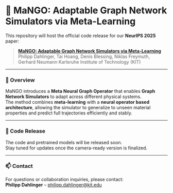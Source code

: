 # 🥭 MaNGO: Adaptable Graph Network Simulators via Meta-Learning

This repository will host the official code release for our **NeurIPS 2025** paper:

> **[MaNGO: Adaptable Graph Network Simulators via Meta-Learning](https://arxiv.org/abs/2510.05874)**  
> Philipp Dahlinger, Tai Hoang, Denis Blessing, Niklas Freymuth, Gerhard Neumann
> Karlsruhe Institute of Technology (KIT)

---

### 📘 Overview

MaNGO introduces a **Meta Neural Graph Operator** that enables **Graph Network Simulators** to adapt across different physical systems.  
The method combines **meta-learning** with a **neural operator based architecture**, allowing the simulator to generalize to unseen material properties and predict full trajectories efficiently and stably.

---

### 🚀 Code Release

The code and pretrained models will be released soon.  
Stay tuned for updates once the camera-ready version is finalized.

---

### 📫 Contact

For questions or collaboration inquiries, please contact:  
**Philipp Dahlinger** – [philipp.dahlinger@kit.edu](mailto:philipp.dahlinger@kit.edu)
